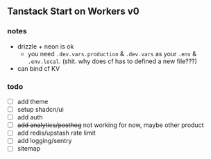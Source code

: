 ## Tanstack Start on Workers v0

### notes
- drizzle + neon is ok
  - you need `.dev.vars.production` & `.dev.vars` as your `.env` & `.env.local`. (shit. why does cf has to defined a new file???)
- can bind cf KV

### todo
- [ ] add theme
- [ ] setup shadcn/ui
- [ ] add auth
- [ ] ~~add analytics/posthog~~ not working for now, maybe other product
- [ ] add redis/upstash rate limit
- [ ] add logging/sentry
- [ ] sitemap